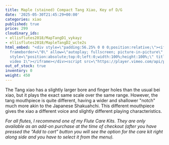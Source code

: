 ```yaml
---
title: Maple (stained) Compact Tang Xiao, Key of D/G
date: '2025-05-30T21:45:29+00:00'
categories: xiao
published: true
price: 299
cloudinary_ids:
- ellisflutes2018/MapTangD1_vykayz
- ellisflutes2018/MapleTangD2_wcte2s
html_embed: "<div style=\"padding:56.25% 0 0 0;position:relative;\"><iframe src=\"https://player.vimeo.com/video/765838414?h=b6f5e4b5a1&amp;badge=0&amp;autopause=0&amp;player_id=0&amp;app_id=58479\"
  frameborder=\"0\" allow=\"autoplay; fullscreen; picture-in-picture\" allowfullscreen
  style=\"position:absolute;top:0;left:0;width:100%;height:100%;\" title=\"Tang xiao
  video 1\"></iframe></div><script src=\"https://player.vimeo.com/api/player.js\"></script>\r\n"
out_of_stock: true
inventory: 0
weight: 450
---
```


The Tang xiao has a slightly larger bore and finger holes than the usual bei xiao, but it plays the exact same scale over the same range.  However, the tang mouthpiece is quite different, having a wider and shallower "notch" much more akin to the Japanese Shakuahchi.  This different mouthpiece gives the xiao a different voice and slightly different playing characteristics.

*For all flutes, I recommend one of my Flute Care Kits. They are only available as an add-on purchase at the time of checkout (after you have pressed the “Add to cart” button you will see the option for the care kit right along side and you have to select it from the menu).*

